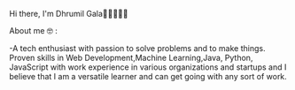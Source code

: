 Hi there, I'm Dhrumil Gala👋🏼👨🏻‍💻


About me 🤓 :

-A tech enthusiast with passion to solve problems and to make things. Proven skills in Web Development,Machine Learning,Java, Python, JavaScript with work experience in various     organizations and startups and I believe that I am a versatile learner and can get going with any sort of work.

